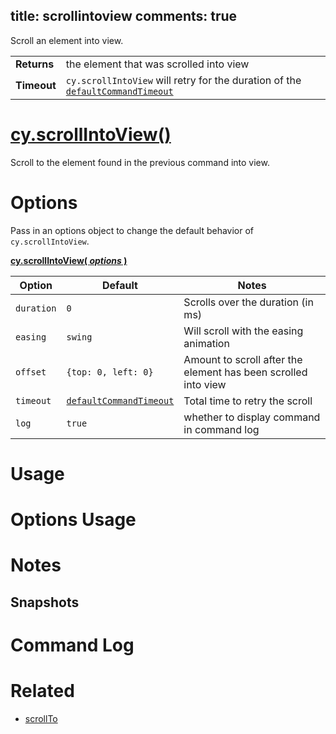title: scrollintoview
comments: true
---

Scroll an element into view.

| | |
|--- | --- |
| **Returns** | the element that was scrolled into view  |
| **Timeout** | `cy.scrollIntoView` will retry for the duration of the [`defaultCommandTimeout`](https://on.cypress.io/guides/configuration#timeouts) |

# [cy.scrollIntoView()](#section-usage)

Scroll to the element found in the previous command into view.

# Options

Pass in an options object to change the default behavior of `cy.scrollIntoView`.

**[cy.scrollIntoView( *options* )](#options-usage)**

Option | Default | Notes
--- | --- | ---
`duration` | `0` | Scrolls over the duration (in ms)
`easing` | `swing` | Will scroll with the easing animation
`offset` | `{top: 0, left: 0}` | Amount to scroll after the element has been scrolled into view
`timeout` | [`defaultCommandTimeout`](https://on.cypress.io/guides/configuration#section-timeouts) | Total time to retry the scroll
`log` | `true` | whether to display command in command log

# Usage

# Options Usage

# Notes

## Snapshots

# Command Log

# Related

- [scrollTo](https://on.cypress.io/api/scrollto)
